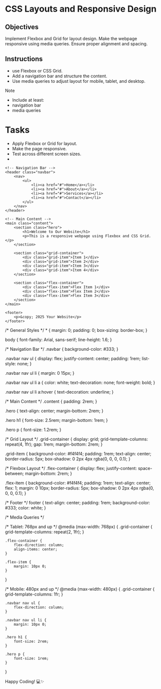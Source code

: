 # CSS Layouts and Responsive Design

## Objectives

Implement Flexbox and Grid for layout design.
Make the webpage responsive using media queries.
Ensure proper alignment and spacing.

## Instructions

- use Flexbox or CSS Grid.
- Add a navigation bar and structure the content.
- Use media queries to adjust layout for mobile, tablet, and desktop.

>[!NOTE]
>  - Include at least:
>  - navigation bar
>  - media queries

# Tasks

- Apply Flexbox or Grid for layout.
- Make the page responsive.
- Test across different screen sizes.
- <!DOCTYPE html>
<html lang="en">
<head>
    <meta charset="UTF-8">
    <meta name="viewport" content="width=device-width, initial-scale=1.0">
    <title>Responsive Layout with Flexbox and Grid</title>
    <link rel="stylesheet" href="styles.css">
</head>
<body>

    <!-- Navigation Bar -->
    <header class="navbar">
        <nav>
            <ul>
                <li><a href="#">Home</a></li>
                <li><a href="#">About</a></li>
                <li><a href="#">Services</a></li>
                <li><a href="#">Contact</a></li>
            </ul>
        </nav>
    </header>

    <!-- Main Content -->
    <main class="content">
        <section class="hero">
            <h1>Welcome to Our Website</h1>
            <p>This is a responsive webpage using Flexbox and CSS Grid.</p>
        </section>

        <section class="grid-container">
            <div class="grid-item">Item 1</div>
            <div class="grid-item">Item 2</div>
            <div class="grid-item">Item 3</div>
            <div class="grid-item">Item 4</div>
        </section>

        <section class="flex-container">
            <div class="flex-item">Flex Item 1</div>
            <div class="flex-item">Flex Item 2</div>
            <div class="flex-item">Flex Item 3</div>
        </section>
    </main>

    <footer>
        <p>&copy; 2025 Your Website</p>
    </footer>

</body>
</html>
/* General Styles */
* {
    margin: 0;
    padding: 0;
    box-sizing: border-box;
}

body {
    font-family: Arial, sans-serif;
    line-height: 1.6;
}

/* Navigation Bar */
.navbar {
    background-color: #333;
}

.navbar nav ul {
    display: flex;
    justify-content: center;
    padding: 1rem;
    list-style: none;
}

.navbar nav ul li {
    margin: 0 15px;
}

.navbar nav ul li a {
    color: white;
    text-decoration: none;
    font-weight: bold;
}

.navbar nav ul li a:hover {
    text-decoration: underline;
}

/* Main Content */
.content {
    padding: 2rem;
}

.hero {
    text-align: center;
    margin-bottom: 2rem;
}

.hero h1 {
    font-size: 2.5rem;
    margin-bottom: 1rem;
}

.hero p {
    font-size: 1.2rem;
}

/* Grid Layout */
.grid-container {
    display: grid;
    grid-template-columns: repeat(4, 1fr);
    gap: 1rem;
    margin-bottom: 2rem;
}

.grid-item {
    background-color: #f4f4f4;
    padding: 1rem;
    text-align: center;
    border-radius: 5px;
    box-shadow: 0 2px 4px rgba(0, 0, 0, 0.1);
}

/* Flexbox Layout */
.flex-container {
    display: flex;
    justify-content: space-between;
    margin-bottom: 2rem;
}

.flex-item {
    background-color: #f4f4f4;
    padding: 1rem;
    text-align: center;
    flex: 1;
    margin: 0 10px;
    border-radius: 5px;
    box-shadow: 0 2px 4px rgba(0, 0, 0, 0.1);
}

/* Footer */
footer {
    text-align: center;
    padding: 1rem;
    background-color: #333;
    color: white;
}

/* Media Queries */

/* Tablet: 768px and up */
@media (max-width: 768px) {
    .grid-container {
        grid-template-columns: repeat(2, 1fr);
    }

    .flex-container {
        flex-direction: column;
        align-items: center;
    }

    .flex-item {
        margin: 10px 0;
    }
}

/* Mobile: 480px and up */
@media (max-width: 480px) {
    .grid-container {
        grid-template-columns: 1fr;
    }

    .navbar nav ul {
        flex-direction: column;
    }

    .navbar nav ul li {
        margin: 10px 0;
    }

    .hero h1 {
        font-size: 2rem;
    }

    .hero p {
        font-size: 1rem;
    }
}


Happy Coding! 💻✨
